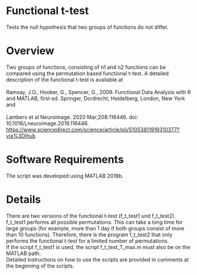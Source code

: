 # Functional t-test
Tests the null hypothesis that two groups of functions do not differ.

# Overview
Two groups of functions, consisting of n1 and n2 functions can be compared using the permutation based functional t-test. A detailed description of the functional t-test is available at <br><br>
Ramsay, J.O., Hooker, G., Spencer, G., 2009. Functional Data Analysis with R and MATLAB, first ed. Springer, Dordrecht, Heidelberg, London, New York <br>
and <br> <br>
Lambers et al Neuroimage. 2020 Mar;208:116446. doi: 10.1016/j.neuroimage.2019.116446.
https://www.sciencedirect.com/science/article/pii/S1053811919310377?via%3Dihub

# Software Requirements
The script was developed using MATLAB 2018b. 

# Details
There are two versions of the functional t-test (f_t_test1 und  f_t_test2). <br>
f_t_test1 performs all possible permutations. This can take a long time for large groups (for example, more than 1 day if both groups consist of more than 10 functions). Therefore, there is the program f_t_test2 that only performs the functional t-test for a limited number of permutations. <br>
If the script f_t_test1 is used, the script f_t_test_T_max.m must also be on the MATLAB path. <br>
Detailed instructions on how to use the scripts are provided in comments at the beginning of the scripts.


